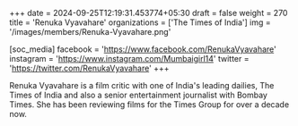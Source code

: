 +++
date = 2024-09-25T12:19:31.453774+05:30
draft = false
weight = 270
title = 'Renuka Vyavahare'
organizations = ['The Times of India']
img = '/images/members/Renuka-Vyavahare.png'

[soc_media]
facebook = 'https://www.facebook.com/RenukaVyavahare'
instagram = 'https://www.instagram.com/Mumbaigirl14'
twitter = 'https://twitter.com/RenukaVyavahare'
+++

Renuka Vyavahare is a film critic with one of India's leading dailies, The Times of India and also a senior entertainment journalist with Bombay Times. She has been reviewing films for the Times Group for over a decade now.
